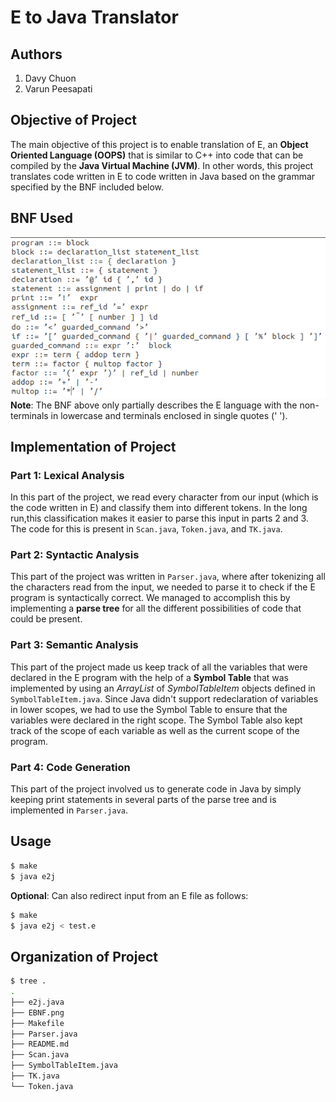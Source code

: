 # E to Java Translator

## Authors
1. Davy Chuon
2. Varun Peesapati

## Objective of Project
The main objective of this project is to enable translation of E, an **Object Oriented Language (OOPS)** that is similar to C++ into code that can be compiled by the **Java Virtual Machine (JVM)**. In other words, this project translates code written in E to code written in Java based on the grammar specified by the BNF included below.

## BNF Used
![EBNF](EBNF.png)  
**Note**: The BNF above only partially describes the E language with the non-terminals in lowercase and terminals enclosed in single quotes (' ').

## Implementation of Project

### Part 1: Lexical Analysis
In this part of the project, we read every character from our input (which is the code written in E) and classify them into different tokens. In the long run,this classification makes it easier to parse this input in parts 2 and 3. The code for this is present in `Scan.java`, `Token.java`, and `TK.java`.

### Part 2: Syntactic Analysis
This part of the project was written in `Parser.java`, where after tokenizing all the characters read from the input, we needed to parse it to check if the E program is syntactically correct. We managed to accomplish this by implementing a **parse tree** for all the different possibilities of code that could be present.

### Part 3: Semantic Analysis
This part of the project made us keep track of all the variables that were declared in the E program with the help of a **Symbol Table** that was implemented by using an *ArrayList* of *SymbolTableItem* objects defined in `SymbolTableItem.java`. Since Java didn't support redeclaration of variables in lower scopes, we had to use the Symbol Table to ensure that the variables were declared in the right scope. The Symbol Table also kept track of the scope of each variable as well as the current scope of the program.

### Part 4: Code Generation
This part of the project involved us to generate code in Java by simply keeping print statements in several parts of the parse tree and is implemented in `Parser.java`.

## Usage
``` sh
$ make
$ java e2j
```
**Optional**: Can also redirect input from an E file as follows:
``` sh
$ make
$ java e2j < test.e
```

## Organization of Project
``` sh
$ tree .
.
├── e2j.java
├── EBNF.png
├── Makefile
├── Parser.java
├── README.md
├── Scan.java
├── SymbolTableItem.java
├── TK.java
└── Token.java
```